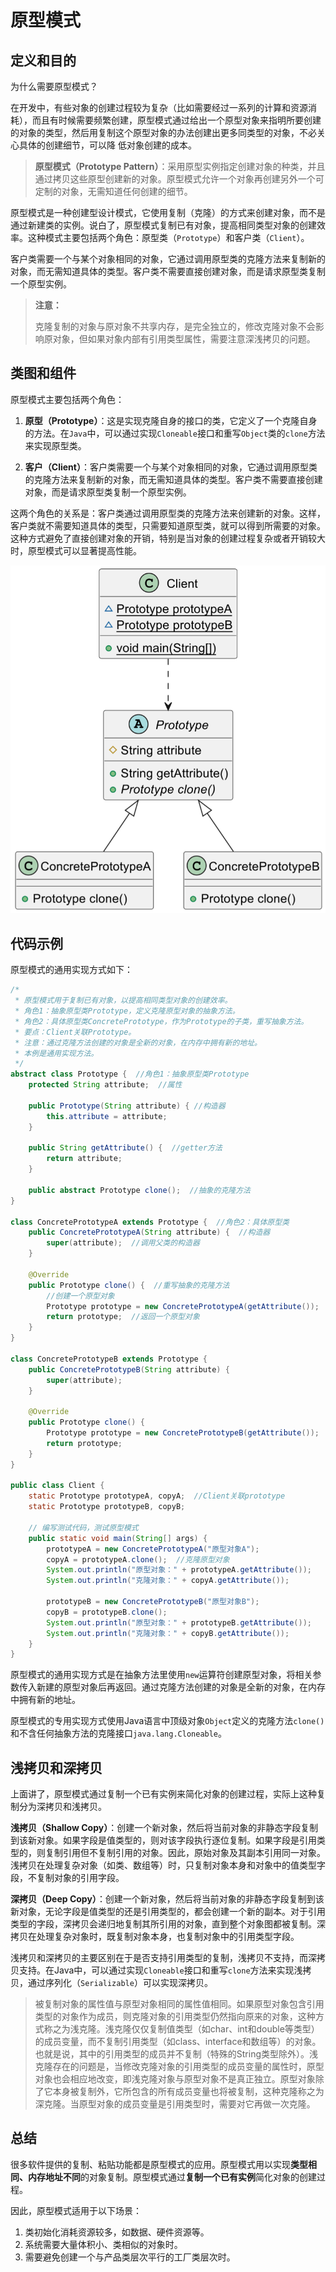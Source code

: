 # 原型模式

## 定义和目的

为什么需要原型模式？

在开发中，有些对象的创建过程较为复杂（⽐如需要经过⼀系列的计算和资源消耗），而且有时候需要频繁创建，原型模式通过给出一个原型对象来指明所要创建的对象的类型，然后用复制这个原型对象的办法创建出更多同类型的对象，不必关⼼具体的创建细节，可以降 低对象创建的成本。

> **原型模式（Prototype Pattern）**：采用原型实例指定创建对象的种类，并且通过拷贝这些原型创建新的对象。原型模式允许一个对象再创建另外一个可定制的对象，无需知道任何创建的细节。

原型模式是一种创建型设计模式，它使用复制（克隆）的方式来创建对象，而不是通过新建类的实例。说白了，原型模式复制已有对象，提高相同类型对象的创建效率。这种模式主要包括两个角色：原型类（`Prototype`）和客户类（`Client`）。

客户类需要一个与某个对象相同的对象，它通过调用原型类的克隆方法来复制新的对象，而无需知道具体的类型。客户类不需要直接创建对象，而是请求原型类复制一个原型实例。

> **注意：**
>
> 克隆复制的对象与原对象不共享内存，是完全独立的，修改克隆对象不会影响原对象，但如果对象内部有引用类型属性，需要注意深浅拷贝的问题。

## 类图和组件

原型模式主要包括两个角色：

1. **原型（Prototype）**：这是实现克隆自身的接口的类，它定义了一个克隆自身的方法。在`Java`中，可以通过实现`Cloneable`接口和重写`Object`类的`clone`方法来实现原型类。

2. **客户（Client）**：客户类需要一个与某个对象相同的对象，它通过调用原型类的克隆方法来复制新的对象，而无需知道具体的类型。客户类不需要直接创建对象，而是请求原型类复制一个原型实例。

这两个角色的关系是：客户类通过调用原型类的克隆方法来创建新的对象。这样，客户类就不需要知道具体的类型，只需要知道原型类，就可以得到所需要的对象。这种方式避免了直接创建对象的开销，特别是当对象的创建过程复杂或者开销较大时，原型模式可以显著提高性能。



![image-20240228141923645](images/1_05_Prototype/image-20240228141923645.png)



## 代码示例

原型模式的通用实现方式如下：

```java
/*
 * 原型模式用于复制已有对象，以提高相同类型对象的创建效率。
 * 角色1：抽象原型类Prototype，定义克隆原型对象的抽象方法。
 * 角色2：具体原型类ConcretePrototype，作为Prototype的子类，重写抽象方法。
 * 要点：Client关联Prototype。
 * 注意：通过克隆方法创建的对象是全新的对象，在内存中拥有新的地址。
 * 本例是通用实现方法。
 */
abstract class Prototype {  //角色1：抽象原型类Prototype
    protected String attribute;  //属性

    public Prototype(String attribute) { //构造器
        this.attribute = attribute;
    }

    public String getAttribute() {  //getter方法
        return attribute;
    }

    public abstract Prototype clone();  //抽象的克隆方法
}

class ConcretePrototypeA extends Prototype {  //角色2：具体原型类
    public ConcretePrototypeA(String attribute) {  //构造器
        super(attribute);  //调用父类的构造器
    }

    @Override
    public Prototype clone() {  //重写抽象的克隆方法
        //创建一个原型对象
        Prototype prototype = new ConcretePrototypeA(getAttribute());
        return prototype;  //返回一个原型对象
    }
}

class ConcretePrototypeB extends Prototype {
    public ConcretePrototypeB(String attribute) {
        super(attribute);
    }

    @Override
    public Prototype clone() {
        Prototype prototype = new ConcretePrototypeB(getAttribute());
        return prototype;
    }
}

public class Client {
    static Prototype prototypeA, copyA;  //Client关联prototype
    static Prototype prototypeB, copyB;

    // 编写测试代码，测试原型模式
    public static void main(String[] args) {
        prototypeA = new ConcretePrototypeA("原型对象A");
        copyA = prototypeA.clone();  //克隆原型对象
        System.out.println("原型对象：" + prototypeA.getAttribute());
        System.out.println("克隆对象：" + copyA.getAttribute());

        prototypeB = new ConcretePrototypeB("原型对象B");
        copyB = prototypeB.clone();
        System.out.println("原型对象：" + prototypeB.getAttribute());
        System.out.println("克隆对象：" + copyB.getAttribute());
    }
}
```

原型模式的通用实现方式是在抽象方法里使用`new`运算符创建原型对象，将相关参数传入新建的原型对象后再返回。通过克隆方法创建的对象是全新的对象，在内存中拥有新的地址。

原型模式的专用实现方式使用Java语言中顶级对象`Object`定义的克隆方法`clone()`和不含任何抽象方法的克隆接口`java.lang.Cloneable`。

## 浅拷贝和深拷贝

上面讲了，原型模式通过复制一个已有实例来简化对象的创建过程，实际上这种复制分为深拷贝和浅拷贝。

**浅拷贝（Shallow Copy）**：创建一个新对象，然后将当前对象的非静态字段复制到该新对象。如果字段是值类型的，则对该字段执行逐位复制。如果字段是引用类型的，则复制引用但不复制引用的对象。因此，原始对象及其副本引用同一对象。浅拷贝在处理复杂对象（如类、数组等）时，只复制对象本身和对象中的值类型字段，不复制对象的引用字段。

**深拷贝（Deep Copy）**：创建一个新对象，然后将当前对象的非静态字段复制到该新对象，无论字段是值类型的还是引用类型的，都会创建一个新的副本。对于引用类型的字段，深拷贝会递归地复制其所引用的对象，直到整个对象图都被复制。深拷贝在处理复杂对象时，既复制对象本身，也复制对象中的引用类型字段。

浅拷贝和深拷贝的主要区别在于是否支持引用类型的复制，浅拷贝不支持，而深拷贝支持。在Java中，可以通过实现`Cloneable`接口和重写`clone`方法来实现浅拷贝，通过序列化（`Serializable`）可以实现深拷贝。

> 被复制对象的属性值与原型对象相同的属性值相同。如果原型对象包含引用类型的对象作为成员，则克隆对象的引用类型仍然指向原来的对象，这种方式称之为浅克隆。浅克隆仅仅复制值类型（如char、int和double等类型）的成员变量，而不复制引用类型（如class、interface和数组等）的对象。也就是说，其中的引用类型的成员并不复制（特殊的String类型除外）。浅克隆存在的问题是，当修改克隆对象的引用类型的成员变量的属性时，原型对象也会相应地改变，即浅克隆对象与原型对象不是真正独立。原型对象除了它本身被复制外，它所包含的所有成员变量也将被复制，这种克隆称之为深克隆。当原型对象的成员变量是引用类型时，需要对它再做一次克隆。

## 总结

很多软件提供的复制、粘贴功能都是原型模式的应用。原型模式用以实现**类型相同、内存地址不同**的对象复制。原型模式通过**复制一个已有实例**简化对象的创建过程。

因此，原型模式适用于以下场景：

1. 类初始化消耗资源较多，如数据、硬件资源等。
2. 系统需要大量体积小、类相似的对象时。
3. 需要避免创建一个与产品类层次平行的工厂类层次时。
